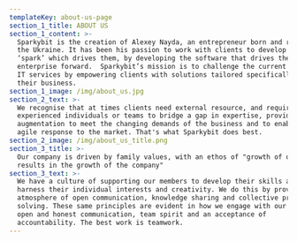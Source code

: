 ```yaml
---
templateKey: about-us-page
section_1_title: ABOUT US
section_1_content: >-
  Sparkybit is the creation of Alexey Nayda, an entrepreneur born and raised in
  the Ukraine. It has been his passion to work with clients to develop that
  ‘spark’ which drives them, by developing the software that drives their
  enterprise forward.  Sparkybit’s mission is to challenge the current world of
  IT services by empowering clients with solutions tailored specifically to
  their business.
section_1_image: /img/about_us.jpg
section_2_text: >-
  We recognise that at times clients need external resource, and require
  experienced individuals or teams to bridge a gap in expertise, provide
  augmentation to meet the changing demands of the business and to enable an
  agile response to the market. That's what Sparkybit does best.
section_2_image: /img/about_us_title.png
section_3_title: >-
  Our company is driven by family values, with an ethos of "growth of our people
  results in the growth of the company"
section_3_text: >-
  We have a culture of supporting our members to develop their skills and to
  harness their individual interests and creativity. We do this by providing an
  atmosphere of open communication, knowledge sharing and collective problem
  solving. These same principles are evident in how we engage with our clients –
  open and honest communication, team spirit and an acceptance of
  accountability. The best work is teamwork.
---
```


